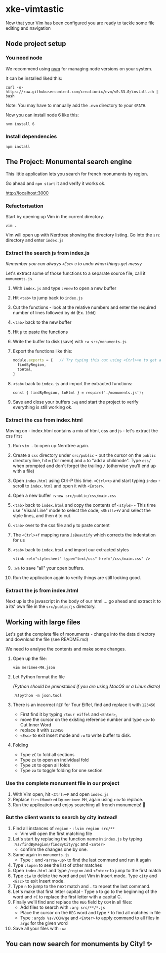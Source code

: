 # xke-vimtastic

Now that your Vim has been configured you are ready to tackle some file editing and navigation

## Node project setup

### You need node

We recommend using [nvm](https://github.com/creationix/nvm) for managing node versions on your system.

It can be installed liked this:

```
curl -o- https://raw.githubusercontent.com/creationix/nvm/v0.33.0/install.sh | bash
```
Note: You may have to manually add the `.nvm` directory to your `$PATH`.

Now you can install node 6 like this:

```
nvm install 6
```

### Install dependencies

```
npm install
```

## The Project: Monumental search engine

This little application lets you search for french monuments by region.

Go ahead and `npm start` it and verify it works ok.

[http://localhost:3000](http://localhost:3000)

### Refactorisation

Start by opening up Vim in the current directory.

```
vim .
```

Vim will open up with Nerdtree showing the directory listing. Go into the `src` directory and enter `index.js`

### Extract the search js from index.js

*Remember you can always `<Esc>` `u` to undo when things get messy*

Let's extract some of those functions to a separate source file, call it `momuments.js`.

1. With `index.js` and type `:vnew` to open a new buffer
2. Hit `<tab>` to jump back to `index.js`
3. Cut the functions - look at the relative numbers and enter the required number of lines followed by `dd`   (Ex. `10dd`)
4. `<tab>` back to the new buffer
5. Hit `p` to paste the functions
6. Write the buffer to disk (save) with `:w src/monuments.js`
7. Export the functions like this:

    ```js
    module.exports = {   // Try typing this out using <Ctrl>+n to get autocomplete
      findByRegion,
      toHtml,
    }
    ```

8. `<tab>` back to `index.js` and import the extracted functions:

    ```
    const { findByRegion, toHtml } = require('./monuments.js');
    ```

9. Save and close your buffers `:wq` and start the project to verify everything is still working ok.

### Extract the css from index.html

Moving on - index.html contains a mix of html, css and js - let's extract the css first

1. Run `vim .` to open up Nerdtree again.
2. Create a `css` directory under `src/public` - put the cursor on the `public` directory line, hit `m` (for menu) and `a` to "add a childnode". Type `css/` when prompted and don't forget the trailing `/` (otherwise you'll end up with a file)
3. Open `index.html` using Ctrl-P this time. `<Ctrl>+p` and start typing `index` - scroll to `index.html` and open it with `<Enter>`.
4. Open a new buffer `:vnew src/public/css/main.css`
5. `<tab>` back to `index.html` and copy the contents of `<style>` - This time use "Visual Line" mode to select the code, `<Shift>+V` and select the style lines, and then `d` to cut.
6. `<tab>` over to the css file and `p` to paste content
7. The `<Ctrl>+f` mapping runs `JsBeautify` which corrects the indentation for us
8. `<tab>` back to `index.html` and import our extracted styles

    ```
    <link rel="stylesheet" type="text/css" href="/css/main.css" />
    ```

9. `:wa` to save "all" your open buffers.
10. Run the application again to verify things are still looking good.

### Extract the js from index.html

Next up is the javascript in the body of our html ... go ahead and extract it to a its' own file in the `src/public/js` directory.

## Working with large files

Let's get the complete file of monuments - change into the data directory and download the file (see README.md)

We need to analyse the contents and make some changes.

1. Open up the file:

    ```
    vim merimee-MH.json
    ```

2. Let Python format the file

    *(Python should be preinstalled if you are using MacOS or a Linux distro)*

    ```
    :%!python -m json.tool
    ```

3. There is an incorrect `REF` for Tour Eiffel, find and replace it with `123456`

    - First find it by typing `/tour eiffel` and `<Enter>`,
    - move the cursor on the existing reference number and type `ciw` to Cut Inner Word
    - replace it with `123456`
    - `<Esc>` to exit insert mode and `:w` to write buffer to disk.

4. Folding

    - Type `zC` to fold all sections
    - Type `zo` to open an individual fold
    - Type `zO` to open all folds
    - Type `za` to toggle folding for one section

### Use the complete monument file in our project

1. With Vim open, hit `<Ctrl>+P` and open `index.js`
2. Replace `firstHundred` by `merimee-MH`, again using `ciw` to replace.
3. Run the application and enjoy searching all french monuments! 🎉

### But the client wants to search by city instead!

1. Find all instances of `region` - `:lvim region src/**`
   - Vim will open the first matching file
2. Let's start by replacing the function name in `index.js` by typing `:%s/findByRegion/findByCity/gc` and `<Enter>`
   - confirm the changes one by one.
3. Same again in `monuments.js`
   - Type `:` and `<arrow-up>` to find the last command and run it again
3. Type `:lopen` to see the list of other matches
4. Open `index.html` and type `/region` and `<Enter>` to jump to the first match
5. Type `ciw` to delete the word and put Vim in Insert mode. Type `city` and `<Esc>` to exit Insert mode.
6. Type `n` to jump to the next match and `.` to repeat the last command.
7. Let's make that first letter capital - Type `b` to go to the beginning of the word and `rC` to replace the first letter with a capital C.
8. Finally we'll find and replace the `REG` field by `COM` in all files:
    - Add files to search with `:arg src/**/*.js`
    - Place the cursor on the `REG` word and type `*` to find all matches in file
    - Type `:argdo %s//COM/ge` and `<Enter>` to apply command to all files in `args` for the given word
8. Save all your files with `:wa`

## You can now search for monuments by City! ✨
